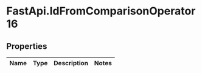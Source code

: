 # FastApi.IdFromComparisonOperator16

## Properties
Name | Type | Description | Notes
------------ | ------------- | ------------- | -------------
